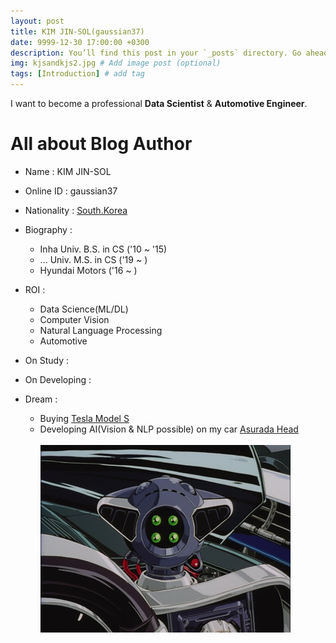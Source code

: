 ```yaml
---
layout: post
title: KIM JIN-SOL(gaussian37)
date: 9999-12-30 17:00:00 +0300
description: You’ll find this post in your `_posts` directory. Go ahead and edit it and re-build the site to see your changes. # Add post description (optional)
img: kjsandkjs2.jpg # Add image post (optional)
tags: [Introduction] # add tag
---
```


I want to become a professional **Data Scientist** & **Automotive Engineer**.

# All about Blog Author

+ Name : KIM JIN-SOL

+ Online ID : gaussian37

+ Nationality : [South.Korea](https://en.wikipedia.org/wiki/South_Korea)

+ Biography :
    - Inha Univ. B.S. in CS ('10 ~ '15)
    - ... Univ. M.S. in CS ('19 ~ )
    - Hyundai Motors ('16 ~ )    

+ ROI :
    - Data Science(ML/DL)
    - Computer Vision
    - Natural Language Processing
    - Automotive
    
+ On Study :    

+ On Developing :

+ Dream : 
    - Buying [Tesla Model S](https://www.tesla.com/models)
    - Developing AI(Vision & NLP possible) on my car [Asurada Head](https://namu.wiki/w/%EB%89%B4%20%EC%95%84%EC%8A%A4%EB%9D%BC%EB%8B%A4)<br>  
      ![Asurada Head](../assets/img/asurada.jpg) 
      
    

